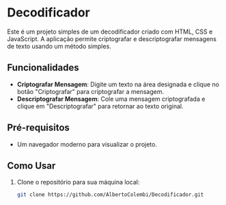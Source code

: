 # Decodificador

Este é um projeto simples de um decodificador criado com HTML, CSS e JavaScript. A aplicação permite criptografar e descriptografar mensagens de texto usando um método simples.

## Funcionalidades

- **Criptografar Mensagem**: Digite um texto na área designada e clique no botão "Criptografar" para criptografar a mensagem.
- **Descriptografar Mensagem**: Cole uma mensagem criptografada e clique em "Descriptografar" para retornar ao texto original.

## Pré-requisitos

- Um navegador moderno para visualizar o projeto.

## Como Usar

1. Clone o repositório para sua máquina local:
   ```bash
   git clone https://github.com/AlbertoColembi/Decodificador.git
